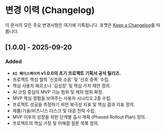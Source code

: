 # 변경 이력 (Changelog)

이 문서의 모든 주요 변경사항은 여기에 기록됩니다.
포맷은 [Keep a Changelog](https://keepachangelog.com/en/1.0.0/)를 따릅니다.

## [1.0.0] - 2025-09-20

### Added

- **`AI 페이스메이커` v1.0.0의 초기 프로젝트 기획서 공식 릴리즈.**
- 프로젝트 핵심 철학 '신호와 소음' 및 '신호 증폭' 수립.
- 핵심 사용자 페르소나 '김성장' 및 핵심 가치 제안 정의.
- AI 코칭 중심의 MVP 기능 범위 및 제외 범위 확정.
- MVP 핵심 경험을 보여주는 사용자 시나리오 2종 수립.
- 프로젝트 성공을 측정하기 위한 북극성 지표 및 핵심 결과 지표 정의.
- 제품/기술/비즈니스 리스크 및 대응 전략 수립.
- MVP 이후의 성장을 위한 단계별 출시 계획 (Phased Rollout Plan) 정의.
- 프로젝트의 핵심 가정 및 미해결 질문 목록 정의.
